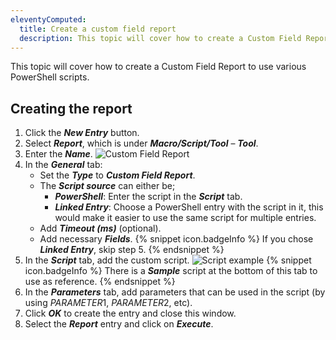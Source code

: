 ```yaml
---
eleventyComputed:
  title: Create a custom field report
  description: This topic will cover how to create a Custom Field Report to use various PowerShell scripts.
---
```

This topic will cover how to create a Custom Field Report to use various PowerShell scripts.

## Creating the report
1. Click the ***New Entry*** button.
1. Select ***Report***, which is under ***Macro/Script/Tool*** – ***Tool***.
1. Enter the ***Name***.
![Custom Field Report](https://webdevolutions.azureedge.net/docs/en/kb/KB0138.png)
1. In the ***General*** tab:
    * Set the ***Type*** to ***Custom Field Report***.
    * The ***Script source*** can either be;
        * ***PowerShell***: Enter the script in the ***Script*** tab.
        * ***Linked Entry***: Choose a PowerShell entry with the script in it, this would make it easier to use the same script for multiple entries.
    * Add ***Timeout (ms)*** (optional).
    * Add necessary ***Fields***.
   {% snippet icon.badgeInfo %}
   If you chose ***Linked Entry***, skip step 5.
   {% endsnippet %}  
1. In the ***Script*** tab, add the custom script.
![Script example](https://webdevolutions.azureedge.net/docs/en/kb/KB0139.png)
   {% snippet icon.badgeInfo %}
   There is a ***Sample*** script at the bottom of this tab to use as reference.
   {% endsnippet %}  
1. In the ***Parameters*** tab, add parameters that can be used in the script (by using $PARAMETER1$, $PARAMETER2$, etc).
1. Click ***OK*** to create the entry and close this window.
1. Select the ***Report*** entry and click on ***Execute***.
